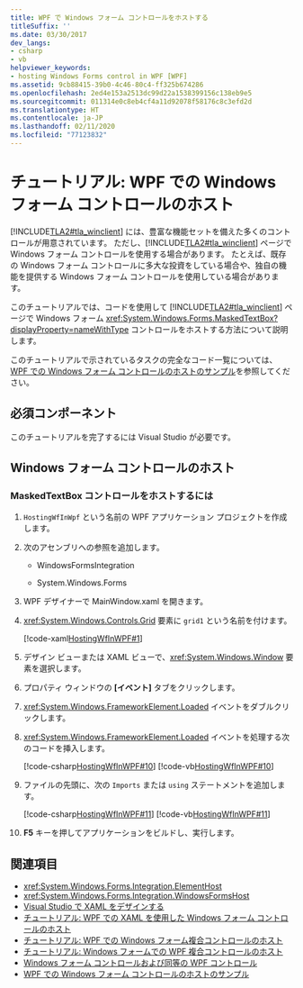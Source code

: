 ```yaml
---
title: WPF で Windows フォーム コントロールをホストする
titleSuffix: ''
ms.date: 03/30/2017
dev_langs:
- csharp
- vb
helpviewer_keywords:
- hosting Windows Forms control in WPF [WPF]
ms.assetid: 9cb88415-39b0-4c46-80c4-ff325b674286
ms.openlocfilehash: 2ed4e153a2513dc99d22a1538399156c138eb9e5
ms.sourcegitcommit: 011314e0c8eb4cf4a11d92078f58176c8c3efd2d
ms.translationtype: HT
ms.contentlocale: ja-JP
ms.lasthandoff: 02/11/2020
ms.locfileid: "77123832"
---
```

# <a name="walkthrough-hosting-a-windows-forms-control-in-wpf"></a>チュートリアル: WPF での Windows フォーム コントロールのホスト

[!INCLUDE[TLA2#tla_winclient](../../../../includes/tla2sharptla-winclient-md.md)] には、豊富な機能セットを備えた多くのコントロールが用意されています。 ただし、[!INCLUDE[TLA2#tla_winclient](../../../../includes/tla2sharptla-winclient-md.md)] ページで Windows フォーム コントロールを使用する場合があります。 たとえば、既存の Windows フォーム コントロールに多大な投資をしている場合や、独自の機能を提供する Windows フォーム コントロールを使用している場合があります。

このチュートリアルでは、コードを使用して [!INCLUDE[TLA2#tla_winclient](../../../../includes/tla2sharptla-winclient-md.md)] ページで Windows フォーム <xref:System.Windows.Forms.MaskedTextBox?displayProperty=nameWithType> コントロールをホストする方法について説明します。

このチュートリアルで示されているタスクの完全なコード一覧については、[WPF での Windows フォーム コントロールのホストのサンプル](https://github.com/Microsoft/WPF-Samples/tree/master/Migration%20and%20Interoperability/HostingWfInWPF)を参照してください。

## <a name="prerequisites"></a>必須コンポーネント

このチュートリアルを完了するには Visual Studio が必要です。

## <a name="hosting-the-windows-forms-control"></a>Windows フォーム コントロールのホスト

### <a name="to-host-the-maskedtextbox-control"></a>MaskedTextBox コントロールをホストするには

1. `HostingWfInWpf` という名前の WPF アプリケーション プロジェクトを作成します。

2. 次のアセンブリへの参照を追加します。

    - WindowsFormsIntegration

    - System.Windows.Forms

3. WPF デザイナーで MainWindow.xaml を開きます。

4. <xref:System.Windows.Controls.Grid> 要素に `grid1` という名前を付けます。

     [!code-xaml[HostingWfInWPF#1](~/samples/snippets/csharp/VS_Snippets_Wpf/HostingWfInWPF/CSharp/HostingWfInWPF/Window1.xaml#1)]

5. デザイン ビューまたは XAML ビューで、<xref:System.Windows.Window> 要素を選択します。

6. プロパティ ウィンドウの **[イベント]** タブをクリックします。

7. <xref:System.Windows.FrameworkElement.Loaded> イベントをダブルクリックします。

8. <xref:System.Windows.FrameworkElement.Loaded> イベントを処理する次のコードを挿入します。

     [!code-csharp[HostingWfInWPF#10](~/samples/snippets/csharp/VS_Snippets_Wpf/HostingWfInWPF/CSharp/HostingWfInWPF/Window1.xaml.cs#10)]
     [!code-vb[HostingWfInWPF#10](~/samples/snippets/visualbasic/VS_Snippets_Wpf/HostingWfInWPF/VisualBasic/HostingWfInWpf/Window1.xaml.vb#10)]

9. ファイルの先頭に、次の `Imports` または `using` ステートメントを追加します。

     [!code-csharp[HostingWfInWPF#11](~/samples/snippets/csharp/VS_Snippets_Wpf/HostingWfInWPF/CSharp/HostingWfInWPF/Window1.xaml.cs#11)]
     [!code-vb[HostingWfInWPF#11](~/samples/snippets/visualbasic/VS_Snippets_Wpf/HostingWfInWPF/VisualBasic/HostingWfInWpf/Window1.xaml.vb#11)]

10. **F5** キーを押してアプリケーションをビルドし、実行します。

## <a name="see-also"></a>関連項目

- <xref:System.Windows.Forms.Integration.ElementHost>
- <xref:System.Windows.Forms.Integration.WindowsFormsHost>
- [Visual Studio で XAML をデザインする](/visualstudio/xaml-tools/designing-xaml-in-visual-studio)
- [チュートリアル: WPF での XAML を使用した Windows フォーム コントロールのホスト](walkthrough-hosting-a-windows-forms-control-in-wpf-by-using-xaml.md)
- [チュートリアル: WPF での Windows フォーム複合コントロールのホスト](walkthrough-hosting-a-windows-forms-composite-control-in-wpf.md)
- [チュートリアル: Windows フォームでの WPF 複合コントロールのホスト](walkthrough-hosting-a-wpf-composite-control-in-windows-forms.md)
- [Windows フォーム コントロールおよび同等の WPF コントロール](windows-forms-controls-and-equivalent-wpf-controls.md)
- [WPF での Windows フォーム コントロールのホストのサンプル](https://github.com/Microsoft/WPF-Samples/tree/master/Migration%20and%20Interoperability/HostingWfInWPF)
